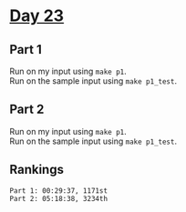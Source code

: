 # [Day 23](https://adventofcode.com/2023/day/23)

## Part 1

Run on my input using `make p1`.  
Run on the sample input using `make p1_test`.

## Part 2

Run on my input using `make p1`.  
Run on the sample input using `make p1_test`.

## Rankings

    Part 1: 00:29:37, 1171st
    Part 2: 05:18:38, 3234th
